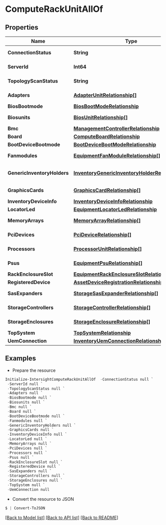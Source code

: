 # ComputeRackUnitAllOf
## Properties

Name | Type | Description | Notes
------------ | ------------- | ------------- | -------------
**ConnectionStatus** | **String** | Connectivity Status of RackUnit to Switch - A or B or AB. | [optional] [readonly] 
**ServerId** | **Int64** | RackUnit ID that uniquely identifies the server. | [optional] [readonly] 
**TopologyScanStatus** | **String** | To maintain the Topology workflow run status. | [optional] 
**Adapters** | [**AdapterUnitRelationship[]**](AdapterUnitRelationship.md) | An array of relationships to adapterUnit resources. | [optional] [readonly] 
**BiosBootmode** | [**BiosBootModeRelationship**](BiosBootModeRelationship.md) |  | [optional] 
**Biosunits** | [**BiosUnitRelationship[]**](BiosUnitRelationship.md) | An array of relationships to biosUnit resources. | [optional] [readonly] 
**Bmc** | [**ManagementControllerRelationship**](ManagementControllerRelationship.md) |  | [optional] 
**Board** | [**ComputeBoardRelationship**](ComputeBoardRelationship.md) |  | [optional] 
**BootDeviceBootmode** | [**BootDeviceBootModeRelationship**](BootDeviceBootModeRelationship.md) |  | [optional] 
**Fanmodules** | [**EquipmentFanModuleRelationship[]**](EquipmentFanModuleRelationship.md) | An array of relationships to equipmentFanModule resources. | [optional] [readonly] 
**GenericInventoryHolders** | [**InventoryGenericInventoryHolderRelationship[]**](InventoryGenericInventoryHolderRelationship.md) | An array of relationships to inventoryGenericInventoryHolder resources. | [optional] [readonly] 
**GraphicsCards** | [**GraphicsCardRelationship[]**](GraphicsCardRelationship.md) | An array of relationships to graphicsCard resources. | [optional] 
**InventoryDeviceInfo** | [**InventoryDeviceInfoRelationship**](InventoryDeviceInfoRelationship.md) |  | [optional] 
**LocatorLed** | [**EquipmentLocatorLedRelationship**](EquipmentLocatorLedRelationship.md) |  | [optional] 
**MemoryArrays** | [**MemoryArrayRelationship[]**](MemoryArrayRelationship.md) | An array of relationships to memoryArray resources. | [optional] 
**PciDevices** | [**PciDeviceRelationship[]**](PciDeviceRelationship.md) | An array of relationships to pciDevice resources. | [optional] [readonly] 
**Processors** | [**ProcessorUnitRelationship[]**](ProcessorUnitRelationship.md) | An array of relationships to processorUnit resources. | [optional] 
**Psus** | [**EquipmentPsuRelationship[]**](EquipmentPsuRelationship.md) | An array of relationships to equipmentPsu resources. | [optional] [readonly] 
**RackEnclosureSlot** | [**EquipmentRackEnclosureSlotRelationship**](EquipmentRackEnclosureSlotRelationship.md) |  | [optional] 
**RegisteredDevice** | [**AssetDeviceRegistrationRelationship**](AssetDeviceRegistrationRelationship.md) |  | [optional] 
**SasExpanders** | [**StorageSasExpanderRelationship[]**](StorageSasExpanderRelationship.md) | An array of relationships to storageSasExpander resources. | [optional] 
**StorageControllers** | [**StorageControllerRelationship[]**](StorageControllerRelationship.md) | An array of relationships to storageController resources. | [optional] 
**StorageEnclosures** | [**StorageEnclosureRelationship[]**](StorageEnclosureRelationship.md) | An array of relationships to storageEnclosure resources. | [optional] [readonly] 
**TopSystem** | [**TopSystemRelationship**](TopSystemRelationship.md) |  | [optional] 
**UemConnection** | [**InventoryUemConnectionRelationship**](InventoryUemConnectionRelationship.md) |  | [optional] 

## Examples

- Prepare the resource
```powershell
Initialize-IntersightComputeRackUnitAllOf  -ConnectionStatus null `
 -ServerId null `
 -TopologyScanStatus null `
 -Adapters null `
 -BiosBootmode null `
 -Biosunits null `
 -Bmc null `
 -Board null `
 -BootDeviceBootmode null `
 -Fanmodules null `
 -GenericInventoryHolders null `
 -GraphicsCards null `
 -InventoryDeviceInfo null `
 -LocatorLed null `
 -MemoryArrays null `
 -PciDevices null `
 -Processors null `
 -Psus null `
 -RackEnclosureSlot null `
 -RegisteredDevice null `
 -SasExpanders null `
 -StorageControllers null `
 -StorageEnclosures null `
 -TopSystem null `
 -UemConnection null
```

- Convert the resource to JSON
```powershell
$ | Convert-ToJSON
```

[[Back to Model list]](../README.md#documentation-for-models) [[Back to API list]](../README.md#documentation-for-api-endpoints) [[Back to README]](../README.md)

